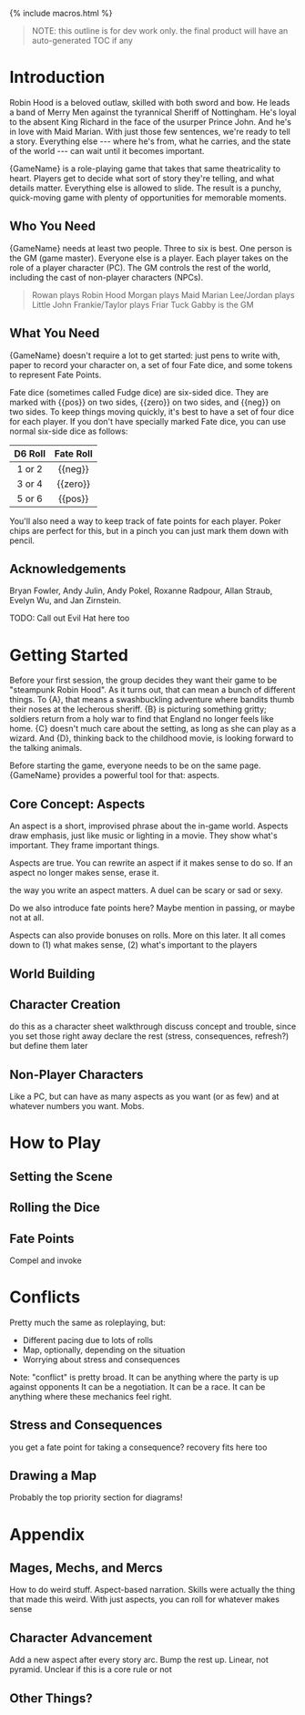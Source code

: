 ---
---

{% include macros.html %}

> NOTE: this outline is for dev work only. the final product will have an auto-generated TOC if any

# Introduction

Robin Hood is a beloved outlaw, skilled with both sword and bow.
He leads a band of Merry Men against the tyrannical Sheriff of Nottingham.
He's loyal to the absent King Richard in the face of the usurper Prince John.
And he's in love with Maid Marian.
With just those few sentences, we're ready to tell a story.
Everything else --- where he's from, what he carries, and the state of the world --- can wait until it becomes important.

{GameName} is a role-playing game that takes that same theatricality to heart.
Players get to decide what sort of story they're telling, and what details matter.
Everything else is allowed to slide.
The result is a punchy, quick-moving game with plenty of opportunities for memorable moments.

## Who You Need

<!-- not married to this ordering -->

{GameName} needs at least two people.
Three to six is best.
One person is the GM (game master).
Everyone else is a player.
Each player takes on the role of a player character (PC).
The GM controls the rest of the world, including the cast of non-player characters (NPCs).

> Rowan plays Robin Hood
> Morgan plays Maid Marian
> Lee/Jordan plays Little John
> Frankie/Taylor plays Friar Tuck
> Gabby is the GM

## What You Need

{GameName} doesn't require a lot to get started:
just pens to write with,
paper to record your character on,
a set of four Fate dice,
and some tokens to represent Fate Points.

Fate dice (sometimes called Fudge dice) are six-sided dice.
They are marked with {{pos}} on two sides, {{zero}} on two sides, and {{neg}} on two sides.
To keep things moving quickly, it's best to have a set of four dice for each player.
If you don't have specially marked Fate dice, you can use normal six-side dice as follows:

| D6 Roll  | Fate Roll |
|:--------:|:---------:|
| 1 or 2   | {{neg}}   |
| 3 or 4   | {{zero}}  |
| 5 or 6   | {{pos}}   |

You'll also need a way to keep track of fate points for each player.
Poker chips are perfect for this, but in a pinch you can just mark them down with pencil.

## Acknowledgements

Bryan Fowler,
Andy Julin,
Andy Pokel,
Roxanne Radpour,
Allan Straub,
Evelyn Wu,
and
Jan Zirnstein.

TODO: Call out Evil Hat here too

# Getting Started

Before your first session, the group decides they want their game to be "steampunk Robin Hood".
As it turns out, that can mean a bunch of different things. <!-- lose this line? -->
To {A}, that means a swashbuckling adventure where bandits thumb their noses at the lecherous sheriff.
{B} is picturing something gritty; soldiers return from a holy war to find that England no longer feels like home.
{C} doesn't much care about the setting, as long as she can play as a wizard.
And {D}, thinking back to the childhood movie, is looking forward to the talking animals.

<!-- passive voice or not? probably go through and make this consistent at the end -->
Before starting the game, everyone needs to be on the same page.
{GameName} provides a powerful tool for that: aspects.

<!--
Can Robin Hood be our example characters?
Really nice to be able to lean on pop culture.
Fantasy setting is easy enough, with or without magic.
English legend has Merlin, Lady of the Lake.
There was a Frank Sinatra gangster movie sorta about Robin Hood.
Steampunk/cyberpunk/space Robin Hood? Would that be too much?
-->

<!--
Alliterative player and PC names?
Easy to keep track of so we can introduce them once, use player and PC names as convenient.
-->

## Core Concept: Aspects

<!-- better to write rough notes than nothing! -->

An aspect is a short, improvised phrase about the in-game world.
Aspects draw emphasis, just like music or lighting in a movie.
They show what's important.
They frame important things.

Aspects are true.
You can rewrite an aspect if it makes sense to do so.
If an aspect no longer makes sense, erase it.

the way you write an aspect matters.
A duel can be scary or sad or sexy.

Do we also introduce fate points here?
Maybe mention in passing, or maybe not at all.

Aspects can also provide bonuses on rolls.
More on this later.
It all comes down to (1) what makes sense, (2) what's important to the players

## World Building

## Character Creation

do this as a character sheet walkthrough
discuss concept and trouble, since you set those right away
declare the rest (stress, consequences, refresh?) but define them later

## Non-Player Characters

Like a PC, but can have as many aspects as you want (or as few) and at whatever numbers you want.
Mobs.

# How to Play

## Setting the Scene

## Rolling the Dice

## Fate Points

Compel and invoke

# Conflicts

Pretty much the same as roleplaying, but:
- Different pacing due to lots of rolls
- Map, optionally, depending on the situation
- Worrying about stress and consequences

Note: "conflict" is pretty broad.
It can be anything where the party is up against opponents
It can be a negotiation.
It can be a race.
It can be anything where these mechanics feel right.

## Stress and Consequences

you get a fate point for taking a consequence?
recovery fits here too

## Drawing a Map

Probably the top priority section for diagrams!

# Appendix

## Mages, Mechs, and Mercs

How to do weird stuff.
Aspect-based narration.
Skills were actually the thing that made this weird.
With just aspects, you can roll for whatever makes sense

## Character Advancement

Add a new aspect after every story arc.
Bump the rest up.
Linear, not pyramid.
Unclear if this is a core rule or not

## Other Things?


[fate_core]: https://www.evilhat.com/home/fate-core/
[fae]: https://www.evilhat.com/home/fae/
